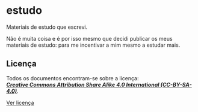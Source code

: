 # estudo

Materiais de estudo que escrevi.

Não é muita coisa e é por isso mesmo que decidi publicar os meus materiais de estudo: para me incentivar a mim mesmo a estudar mais.

## Licença

Todos os documentos encontram-se sobre a licença:  
[***Creative Commons Attribution Share Alike 4.0 International (CC-BY-SA-4.0)***](https://creativecommons.org/licenses/by-sa/4.0/).


[Ver licença](LICENSE)